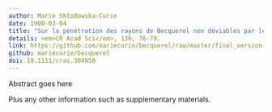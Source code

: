 ```yaml
---
author: Marie Skłodowska-Curie
date: 1900-03-04
title: "Sur la pénétration des rayons de Becquerel non déviables par le champ magnétique"
details: <em>CR Acad Sci</em>, 130, 76-79.
link: https://github.com/mariecurie/becquerel/raw/master/final_version.pdf
github: mariecurie/becquerel
doi: 10.1111/cras.304950
---
```


Abstract goes here

Plus any other information such as supplementary materials.
